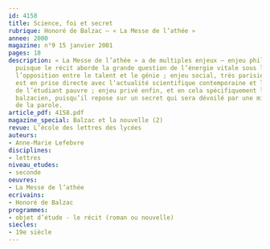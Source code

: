 ```yaml
---
id: 4158
title: Science, foi et secret
rubrique: Honoré de Balzac – « La Messe de l’athée »
annee: 2000
magazine: n°9 15 janvier 2001
pages: 18
description: « La Messe de l’athée » a de multiples enjeux – enjeu philosophique,
  puisque le récit aborde la grande question de l’énergie vitale sous l’aspect de
  l’opposition entre le talent et le génie ; enjeu social, très parisien, puisqu’il
  est en prise directe avec l’actualité scientifique contemporaine et le quotidien
  de l’étudiant pauvre ; enjeu privé enfin, et en cela spécifiquement littéraire et
  balzacien, puisqu’il repose sur un secret qui sera dévoilé par une mise en scène
  de la parole.
article_pdf: 4158.pdf
magazine_special: Balzac et la nouvelle (2)
revue: L’école des lettres des lycées
auteurs:
- Anne-Marie Lefebvre
disciplines:
- lettres
niveau_etudes:
- seconde
oeuvres:
- La Messe de l’athée
ecrivains:
- Honoré de Balzac
programmes:
- objet d’étude - le récit (roman ou nouvelle)
siecles:
- 19e siècle
---
```

